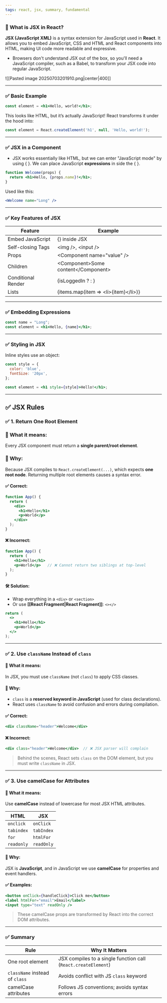 ```yaml
---
tags: react, jsx, summary, fundamental
---
```


### **🔷 What is JSX in React?**

**JSX (JavaScript XML)** is a syntax extension for JavaScript used in **React**. It allows you to embed JavaScript, CSS and HTML and React components into HTML, making UI code more readable and expressive.

- Browsers don't understand JSX out of the box, so you'll need a JavaScript compiler, such as a Babel, to transform your JSX code into regular JavaScript.

![[Pasted image 20250703201910.png|center|400]]

---

### **✅ Basic Example**

```jsx
const element = <h1>Hello, world!</h1>;
```

This looks like HTML, but it’s actually JavaScript! React transforms it under the hood into:

```jsx
const element = React.createElement('h1', null, 'Hello, world!');
```

---

### **✅ JSX in a Component**

- JSX works essentially like HTML, but we can enter "JavaScript mode" by using { }. We can place JavaScript **expressions** in side the { }.

```jsx
function Welcome(props) {
  return <h1>Hello, {props.name}!</h1>;
}
```

Used like this:

```jsx
<Welcome name="Long" />
```

---

### **✅ Key Features of JSX**

|**Feature**|**Example**|
|---|---|
|Embed JavaScript|{} inside JSX|
|Self-closing Tags|\<img />, \<input />|
|Props|\<Component name="value" />|
|Children|\<Component>Some content\</Component>|
|Conditional Render|{isLoggedIn ? <User /> : <Guest />}|
|Lists|{items.map(item => \<li>{item}\</li>)}|

---

### **✅ Embedding Expressions**

```jsx
const name = "Long";
const element = <h1>Hello, {name}</h1>;
```

---

### **✅ Styling in JSX**

Inline styles use an object:

```jsx
const style = {
  color: 'blue',
  fontSize: '20px',
};

const element = <h1 style={style}>Hello!</h1>;
```

---

## **✅ JSX Rules**

### ✅ **1. Return One Root Element**

### 🔸 What it means:

Every JSX component must return a **single parent/root element**.

### 🔸 Why:

Because JSX compiles to `React.createElement(...)`, which expects **one root node**. Returning multiple root elements causes a syntax error.

#### ✅ Correct:

```jsx
function App() {
  return (
    <div>
      <h1>Hello</h1>
      <p>World</p>
    </div>
  );
}
```

#### ❌ Incorrect:

```jsx
function App() {
  return (
    <h1>Hello</h1>
    <p>World</p>   // ❌ Cannot return two siblings at top-level
  );
}
```

#### 🛠 Solution:

* Wrap everything in a `<div>` or `<section>`
* Or use **[[React Fragment|React Fragment]]**: `<></>`

```jsx
return (
  <>
    <h1>Hello</h1>
    <p>World</p>
  </>
);
```

---

### ✅ **2. Use `className` Instead of `class`**

#### 🔸 What it means:

In JSX, you must use `className` (not `class`) to apply CSS classes.

#### 🔸 Why:

* `class` is a **reserved keyword in JavaScript** (used for class declarations).
* React uses `className` to avoid confusion and errors during compilation.

#### ✅ Correct:

```jsx
<div className="header">Welcome</div>
```

#### ❌ Incorrect:

```jsx
<div class="header">Welcome</div>  // ❌ JSX parser will complain
```

> Behind the scenes, React sets `class` on the DOM element, but you must write `className` in JSX.

---

### ✅ **3. Use camelCase for Attributes**

#### 🔸 What it means:

Use **camelCase** instead of lowercase for most JSX HTML attributes.

| HTML       | JSX        |
| ---------- | ---------- |
| `onclick`  | `onClick`  |
| `tabindex` | `tabIndex` |
| `for`      | `htmlFor`  |
| `readonly` | `readOnly` |

#### 🔸 Why:

JSX is **JavaScript**, and in JavaScript we use **camelCase** for properties and event handlers.

#### ✅ Examples:

```jsx
<button onClick={handleClick}>Click me</button>
<label htmlFor="email">Email</label>
<input type="text" readOnly />
```

> These camelCase props are transformed by React into the correct DOM attributes.

---

### ✅ Summary

| Rule                           | Why It Matters                                                 |
| ------------------------------ | -------------------------------------------------------------- |
| One root element               | JSX compiles to a single function call (`React.createElement`) |
| `className` instead of `class` | Avoids conflict with JS `class` keyword                        |
| camelCase attributes           | Follows JS conventions; avoids syntax errors                   |